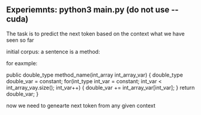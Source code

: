 ## Experiemnts: python3 main.py (do not use --cuda)

The task is to predict the next token based on the context what we have seen so far

initial corpus: a sentence is a method:

for eaxmple:

public double_type method_name(int_array int_array_var) { double_type double_var = constant; for(int_type int_var = constant; int_var < int_array_vay.size(); int_var++) { double_var += int_array_var[int_var]; } return double_var; }

now we need to genearte next token from any given context
